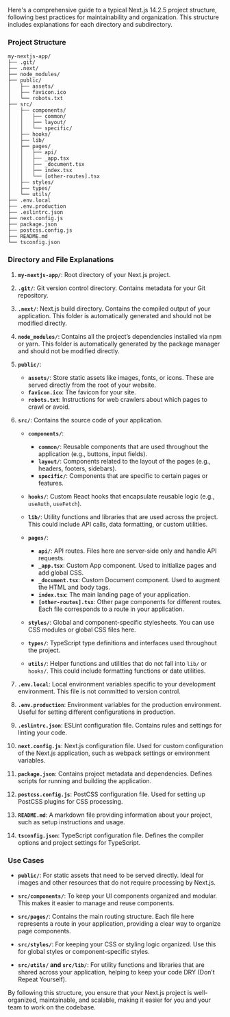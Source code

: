 Here's a comprehensive guide to a typical Next.js 14.2.5 project structure, following best practices for maintainability and organization. This structure includes explanations for each directory and subdirectory.

### Project Structure

```
my-nextjs-app/
├── .git/
├── .next/
├── node_modules/
├── public/
│   ├── assets/
│   ├── favicon.ico
│   └── robots.txt
├── src/
│   ├── components/
│   │   ├── common/
│   │   ├── layout/
│   │   └── specific/
│   ├── hooks/
│   ├── lib/
│   ├── pages/
│   │   ├── api/
│   │   ├── _app.tsx
│   │   ├── _document.tsx
│   │   ├── index.tsx
│   │   └── [other-routes].tsx
│   ├── styles/
│   ├── types/
│   └── utils/
├── .env.local
├── .env.production
├── .eslintrc.json
├── next.config.js
├── package.json
├── postcss.config.js
├── README.md
└── tsconfig.json
```

### Directory and File Explanations

1. **`my-nextjs-app/`**: Root directory of your Next.js project.

2. **`.git/`**: Git version control directory. Contains metadata for your Git repository.

3. **`.next/`**: Next.js build directory. Contains the compiled output of your application. This folder is automatically generated and should not be modified directly.

4. **`node_modules/`**: Contains all the project’s dependencies installed via npm or yarn. This folder is automatically generated by the package manager and should not be modified directly.

5. **`public/`**:
   - **`assets/`**: Store static assets like images, fonts, or icons. These are served directly from the root of your website.
   - **`favicon.ico`**: The favicon for your site.
   - **`robots.txt`**: Instructions for web crawlers about which pages to crawl or avoid.

6. **`src/`**: Contains the source code of your application.

   - **`components/`**:
     - **`common/`**: Reusable components that are used throughout the application (e.g., buttons, input fields).
     - **`layout/`**: Components related to the layout of the pages (e.g., headers, footers, sidebars).
     - **`specific/`**: Components that are specific to certain pages or features.

   - **`hooks/`**: Custom React hooks that encapsulate reusable logic (e.g., `useAuth`, `useFetch`).

   - **`lib/`**: Utility functions and libraries that are used across the project. This could include API calls, data formatting, or custom utilities.

   - **`pages/`**:
     - **`api/`**: API routes. Files here are server-side only and handle API requests.
     - **`_app.tsx`**: Custom App component. Used to initialize pages and add global CSS.
     - **`_document.tsx`**: Custom Document component. Used to augment the HTML and body tags.
     - **`index.tsx`**: The main landing page of your application.
     - **`[other-routes].tsx`**: Other page components for different routes. Each file corresponds to a route in your application.

   - **`styles/`**: Global and component-specific stylesheets. You can use CSS modules or global CSS files here.

   - **`types/`**: TypeScript type definitions and interfaces used throughout the project.

   - **`utils/`**: Helper functions and utilities that do not fall into `lib/` or `hooks/`. This could include formatting functions or date utilities.

7. **`.env.local`**: Local environment variables specific to your development environment. This file is not committed to version control.

8. **`.env.production`**: Environment variables for the production environment. Useful for setting different configurations in production.

9. **`.eslintrc.json`**: ESLint configuration file. Contains rules and settings for linting your code.

10. **`next.config.js`**: Next.js configuration file. Used for custom configuration of the Next.js application, such as webpack settings or environment variables.

11. **`package.json`**: Contains project metadata and dependencies. Defines scripts for running and building the application.

12. **`postcss.config.js`**: PostCSS configuration file. Used for setting up PostCSS plugins for CSS processing.

13. **`README.md`**: A markdown file providing information about your project, such as setup instructions and usage.

14. **`tsconfig.json`**: TypeScript configuration file. Defines the compiler options and project settings for TypeScript.

### Use Cases

- **`public/`**: For static assets that need to be served directly. Ideal for images and other resources that do not require processing by Next.js.
  
- **`src/components/`**: To keep your UI components organized and modular. This makes it easier to manage and reuse components.

- **`src/pages/`**: Contains the main routing structure. Each file here represents a route in your application, providing a clear way to organize page components.

- **`src/styles/`**: For keeping your CSS or styling logic organized. Use this for global styles or component-specific styles.

- **`src/utils/` and `src/lib/`**: For utility functions and libraries that are shared across your application, helping to keep your code DRY (Don’t Repeat Yourself).

By following this structure, you ensure that your Next.js project is well-organized, maintainable, and scalable, making it easier for you and your team to work on the codebase.